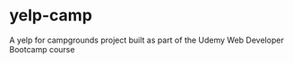 # yelp-camp
A yelp for campgrounds project built as part of the Udemy Web Developer Bootcamp course
